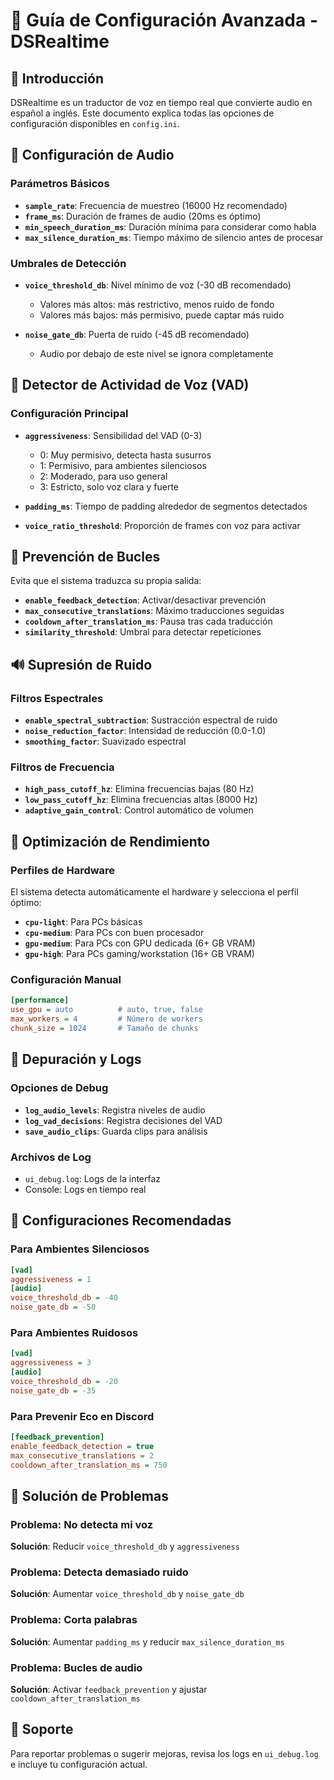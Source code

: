# 🔧 Guía de Configuración Avanzada - DSRealtime

## 📖 Introducción

DSRealtime es un traductor de voz en tiempo real que convierte audio en español a inglés. Este documento explica todas las opciones de configuración disponibles en `config.ini`.

## 🎵 Configuración de Audio

### Parámetros Básicos

- **`sample_rate`**: Frecuencia de muestreo (16000 Hz recomendado)
- **`frame_ms`**: Duración de frames de audio (20ms es óptimo)
- **`min_speech_duration_ms`**: Duración mínima para considerar como habla
- **`max_silence_duration_ms`**: Tiempo máximo de silencio antes de procesar

### Umbrales de Detección

- **`voice_threshold_db`**: Nivel mínimo de voz (-30 dB recomendado)
  - Valores más altos: más restrictivo, menos ruido de fondo
  - Valores más bajos: más permisivo, puede captar más ruido

- **`noise_gate_db`**: Puerta de ruido (-45 dB recomendado)
  - Audio por debajo de este nivel se ignora completamente

## 🎤 Detector de Actividad de Voz (VAD)

### Configuración Principal

- **`aggressiveness`**: Sensibilidad del VAD (0-3)
  - 0: Muy permisivo, detecta hasta susurros
  - 1: Permisivo, para ambientes silenciosos
  - 2: Moderado, para uso general
  - 3: Estricto, solo voz clara y fuerte

- **`padding_ms`**: Tiempo de padding alrededor de segmentos detectados
- **`voice_ratio_threshold`**: Proporción de frames con voz para activar

## 🔄 Prevención de Bucles

Evita que el sistema traduzca su propia salida:

- **`enable_feedback_detection`**: Activar/desactivar prevención
- **`max_consecutive_translations`**: Máximo traducciones seguidas
- **`cooldown_after_translation_ms`**: Pausa tras cada traducción
- **`similarity_threshold`**: Umbral para detectar repeticiones

## 🔊 Supresión de Ruido

### Filtros Espectrales

- **`enable_spectral_subtraction`**: Sustracción espectral de ruido
- **`noise_reduction_factor`**: Intensidad de reducción (0.0-1.0)
- **`smoothing_factor`**: Suavizado espectral

### Filtros de Frecuencia

- **`high_pass_cutoff_hz`**: Elimina frecuencias bajas (80 Hz)
- **`low_pass_cutoff_hz`**: Elimina frecuencias altas (8000 Hz)
- **`adaptive_gain_control`**: Control automático de volumen

## 🚀 Optimización de Rendimiento

### Perfiles de Hardware

El sistema detecta automáticamente el hardware y selecciona el perfil óptimo:

- **`cpu-light`**: Para PCs básicas
- **`cpu-medium`**: Para PCs con buen procesador
- **`gpu-medium`**: Para PCs con GPU dedicada (6+ GB VRAM)
- **`gpu-high`**: Para PCs gaming/workstation (16+ GB VRAM)

### Configuración Manual

```ini
[performance]
use_gpu = auto          # auto, true, false
max_workers = 4         # Número de workers
chunk_size = 1024       # Tamaño de chunks
```

## 🐛 Depuración y Logs

### Opciones de Debug

- **`log_audio_levels`**: Registra niveles de audio
- **`log_vad_decisions`**: Registra decisiones del VAD
- **`save_audio_clips`**: Guarda clips para análisis

### Archivos de Log

- `ui_debug.log`: Logs de la interfaz
- Console: Logs en tiempo real

## 🎯 Configuraciones Recomendadas

### Para Ambientes Silenciosos
```ini
[vad]
aggressiveness = 1
[audio]
voice_threshold_db = -40
noise_gate_db = -50
```

### Para Ambientes Ruidosos
```ini
[vad]
aggressiveness = 3
[audio]
voice_threshold_db = -20
noise_gate_db = -35
```

### Para Prevenir Eco en Discord
```ini
[feedback_prevention]
enable_feedback_detection = true
max_consecutive_translations = 2
cooldown_after_translation_ms = 750
```

## 🔧 Solución de Problemas

### Problema: No detecta mi voz
**Solución**: Reducir `voice_threshold_db` y `aggressiveness`

### Problema: Detecta demasiado ruido
**Solución**: Aumentar `voice_threshold_db` y `noise_gate_db`

### Problema: Corta palabras
**Solución**: Aumentar `padding_ms` y reducir `max_silence_duration_ms`

### Problema: Bucles de audio
**Solución**: Activar `feedback_prevention` y ajustar `cooldown_after_translation_ms`

## 📧 Soporte

Para reportar problemas o sugerir mejoras, revisa los logs en `ui_debug.log` e incluye tu configuración actual.

